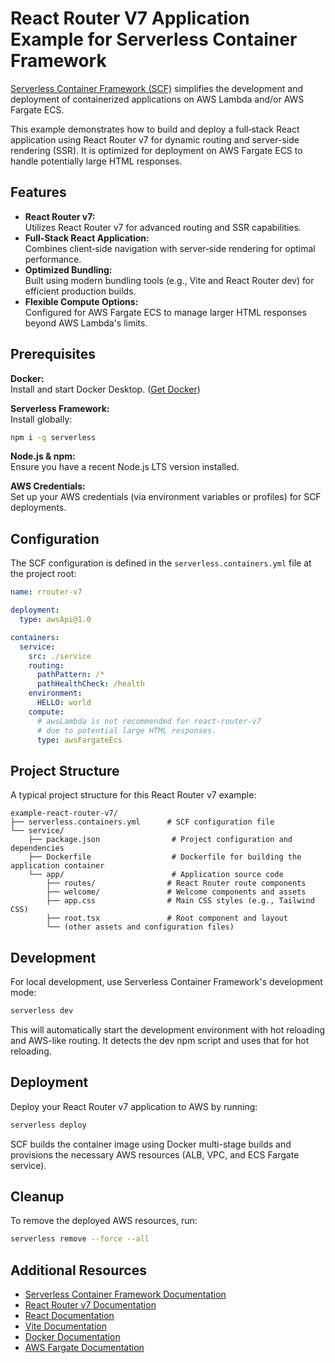 # React Router V7 Application Example for Serverless Container Framework

[Serverless Container Framework (SCF)](https://serverless.com/containers/docs) simplifies the development and deployment of containerized applications on AWS Lambda and/or AWS Fargate ECS.

This example demonstrates how to build and deploy a full‑stack React application using React Router v7 for dynamic routing and server-side rendering (SSR). It is optimized for deployment on AWS Fargate ECS to handle potentially large HTML responses.

## Features

- **React Router v7:**  
  Utilizes React Router v7 for advanced routing and SSR capabilities.
- **Full‑Stack React Application:**  
  Combines client‑side navigation with server‑side rendering for optimal performance.
- **Optimized Bundling:**  
  Built using modern bundling tools (e.g., Vite and React Router dev) for efficient production builds.
- **Flexible Compute Options:**  
  Configured for AWS Fargate ECS to manage larger HTML responses beyond AWS Lambda's limits.

## Prerequisites

**Docker:**  
Install and start Docker Desktop. ([Get Docker](https://www.docker.com))

**Serverless Framework:**  
Install globally:
```bash
npm i -g serverless
```

**Node.js & npm:**  
Ensure you have a recent Node.js LTS version installed.

**AWS Credentials:**  
Set up your AWS credentials (via environment variables or profiles) for SCF deployments.

## Configuration

The SCF configuration is defined in the `serverless.containers.yml` file at the project root:

```yaml
name: rrouter-v7

deployment:
  type: awsApi@1.0

containers:
  service:
    src: ./service
    routing:
      pathPattern: /*
      pathHealthCheck: /health
    environment:
      HELLO: world
    compute:
      # awsLambda is not recommended for react-router-v7
      # due to potential large HTML responses.
      type: awsFargateEcs
```

## Project Structure

A typical project structure for this React Router v7 example:
```
example-react-router-v7/
├── serverless.containers.yml      # SCF configuration file
└── service/
    ├── package.json                # Project configuration and dependencies
    ├── Dockerfile                  # Dockerfile for building the application container
    └── app/                        # Application source code
        ├── routes/                # React Router route components
        ├── welcome/               # Welcome components and assets
        ├── app.css                # Main CSS styles (e.g., Tailwind CSS)
        ├── root.tsx               # Root component and layout
        └── (other assets and configuration files)
```

## Development

For local development, use Serverless Container Framework's development mode:
```bash
serverless dev
```
This will automatically start the development environment with hot reloading and AWS-like routing. It detects the dev npm script and uses that for hot reloading.

## Deployment

Deploy your React Router v7 application to AWS by running:
```bash
serverless deploy
```
SCF builds the container image using Docker multi-stage builds and provisions the necessary AWS resources (ALB, VPC, and ECS Fargate service).

## Cleanup

To remove the deployed AWS resources, run:
```bash
serverless remove --force --all
```

## Additional Resources

- [Serverless Container Framework Documentation](https://serverless.com/containers/docs)
- [React Router v7 Documentation](https://reactrouter.com/)
- [React Documentation](https://reactjs.org/docs/getting-started.html)
- [Vite Documentation](https://vitejs.dev)
- [Docker Documentation](https://docs.docker.com)
- [AWS Fargate Documentation](https://aws.amazon.com/fargate) 